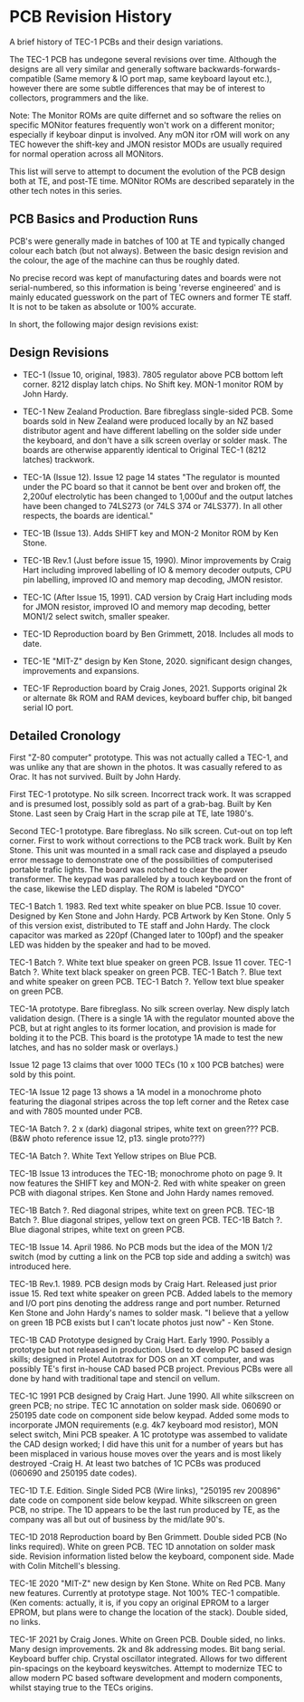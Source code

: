 # PCB Revision History
A brief history of TEC-1 PCBs and their design variations.

The TEC-1 PCB has undegone several revisions over time. Although the designs are all very similar and generally software backwards-forwards-compatible (Same memory & IO port map, same keyboard layout etc.), however there are some subtle differences that may be of interest to collectors, programmers and the like.

Note: The Monitor ROMs are quite differnet and so software the relies on specific MONitor features frequently won't work on a different monitor; especially if keyboar dinput is involved. Any mON itor rOM will work on any TEC however the shift-key and JMON resistor MODs are usually required for normal operation across all MONitors.

This list will serve to attempt to document the evolution of the PCB design both at TE, and post-TE time. MONitor ROMs are described separately in the other tech notes in this series.

## PCB Basics and Production Runs

PCB's were generally made in batches of 100 at TE and typically changed colour each batch (but not always). Between the basic design revision and the colour, the age of the machine can thus be roughly dated.

No precise record was kept of manufacturing dates and boards were not serial-numbered, so this information is being 'reverse engineered' and is mainly educated guesswork on the part of TEC owners and former TE staff. It is not to be taken as absolute or 100% accurate.

In short, the following major design revisions exist:

## Design Revisions

- TEC-1 (Issue 10, original, 1983). 7805 regulator above PCB bottom left corner. 8212 display latch chips. No Shift key. MON-1 monitor ROM by John Hardy.

- TEC-1 New Zealand Production. Bare fibreglass single-sided PCB. Some boards sold in New Zealand were produced locally by an NZ based distributor agent and have different labelling on the solder side under the keyboard, and don't have a silk screen overlay or solder mask. The boards are otherwise apparently identical to Original TEC-1 (8212 latches) trackwork.

- TEC-1A (Issue 12). Issue 12 page 14 states "The regulator is mounted under the PC board so that it cannot be bent over and broken off, the 2,200uf electrolytic has been changed to 1,000uf and the output latches have been changed to 74LS273 (or 74LS 374 or 74LS377). In all other respects, the boards are identical."

- TEC-1B (Issue 13). Adds SHIFT key and MON-2 Monitor ROM by Ken Stone.

- TEC-1B Rev.1 (Just before issue 15, 1990). Minor improvements by Craig Hart including improved labelling of IO & memory decoder outputs, CPU pin labelling, improved IO and memory map decoding, JMON resistor.

- TEC-1C (After Issue 15, 1991). CAD version by Craig Hart including mods for JMON resistor, improved IO and memory map decoding, better MON1/2 select switch, smaller speaker.

- TEC-1D Reproduction board by Ben Grimmett, 2018. Includes all mods to date.

- TEC-1E "MIT-Z" design by Ken Stone, 2020. significant design changes, improvements and expansions.

- TEC-1F Reproduction board by Craig Jones, 2021. Supports original 2k or alternate 8k ROM and RAM devices, keyboard buffer chip, bit banged serial IO port.

## Detailed Cronology

First "Z-80 computer" prototype. This was not actually called a TEC-1, and was unlike any that are shown in the photos. It was casually refered to as Orac. It has not survived. Built by John Hardy.

First TEC-1 prototype. No silk screen. Incorrect track work. It was scrapped and is presumed lost, possibly sold as part of a grab-bag. Built by Ken Stone. Last seen by Craig Hart in the scrap pile at TE, late 1980's.

Second TEC-1 prototype. Bare fibreglass. No silk screen. Cut-out on top left corner. First to work without corrections to the PCB track work. Built by Ken Stone. This unit was mounted in a small rack case and displayed a pseudo error message to demonstrate one of the possibilities of computerised portable trafic lights. The board was notched to clear the power transformer. The keypad was paralleled by a touch keyboard on the front of the case, likewise the LED display. The ROM is labeled "DYCO"

TEC-1 Batch 1. 1983. Red text white speaker on blue PCB. Issue 10 cover. Designed by Ken Stone and John Hardy. PCB Artwork by Ken Stone. Only 5 of this version exist, distributed to TE staff and John Hardy. The clock capacitor was marked as 220pf (Changed later to 100pf) and the speaker LED was hidden by the speaker and had to be moved.

TEC-1 Batch ?. White text blue speaker on green PCB. Issue 11 cover.
TEC-1 Batch ?. White text black speaker on green PCB.
TEC-1 Batch ?. Blue text and white speaker on green PCB.
TEC-1 Batch ?. Yellow text blue speaker on green PCB.

TEC-1A prototype. Bare fibreglass. No silk screen overlay. New disply latch validation design. (There is a single 1A with the regulator mounted above the PCB, but at right angles to its former location, and provision is made for bolding it to the PCB. This board is the prototype 1A made to test the new latches, and has no solder mask or overlays.)

Issue 12 page 13 claims that over 1000 TECs (10 x 100 PCB batches) were sold by this point.

TEC-1A Issue 12 page 13 shows a 1A model in a monochrome photo featuring the diagonal stripes across the top left corner and the Retex case and with 7805 mounted under PCB.

TEC-1A Batch ?. 2 x (dark) diagonal stripes, white text on green??? PCB. (B&W photo reference issue 12, p13. single proto???)

TEC-1A Batch ?. White Text Yellow stripes on Blue PCB.

TEC-1B Issue 13 introduces the TEC-1B; monochrome photo on page 9. It now features the SHIFT key and MON-2. Red with white speaker on green PCB with diagonal stripes. Ken Stone and John Hardy names removed.

TEC-1B Batch ?. Red diagonal stripes, white text on green PCB.
TEC-1B Batch ?. Blue diagonal stripes, yellow text on green PCB.
TEC-1B Batch ?. Blue diagonal stripes, white text on green PCB.

TEC-1B Issue 14. April 1986. No PCB mods but the idea of the MON 1/2 switch (mod by cutting a link on the PCB top side and adding a switch) was introduced here.

TEC-1B Rev.1. 1989. PCB design mods by Craig Hart. Released just prior issue 15. Red text white speaker on green PCB. Added labels to the memory and I/O port pins denoting the address range and port number. Returned Ken Stone and John Hardy's names to solder mask. "I believe that a yellow on green 1B PCB exists but I can't locate photos just now" - Ken Stone.

TEC-1B CAD Prototype designed by Craig Hart. Early 1990. Possibly a prototype but not released in production. Used to develop PC based design skills; designed in Protel Autotrax for DOS on an XT computer, and was possibly TE's first in-house CAD based PCB project. Previous PCBs were all done by hand with traditional tape and stencil on vellum.

TEC-1C 1991 PCB designed by Craig Hart. June 1990. All white silkscreen on green PCB; no stripe. TEC 1C annotation on solder mask side. 060690 or 250195 date code on component side below keypad. Added some mods to incorporate JMON requirements (e.g. 4k7 keyboard mod resistor), MON select switch, Mini PCB speaker.  A 1C prototype was assembed to validate the CAD design worked; I did have this unit for a number of years but has been misplaced in various house moves over the years and is most likely destroyed -Craig H. At least two batches of 1C PCBs was produced (060690 and 250195 date codes).

TEC-1D T.E. Edition. Single Sided PCB (Wire links), "250195 rev 200896" date code on component side below keypad. White silkscreen on green PCB, no stripe. The 1D appears to be the last run produced by TE, as the company was all but out of business by the mid/late 90's.

TEC-1D 2018 Reproduction board by Ben Grimmett. Double sided PCB (No links required). White on green PCB. TEC 1D annotation on solder mask side. Revision information listed below the keyboard, component side. Made with Colin Mitchell's blessing.

TEC-1E 2020 "MIT-Z" new design by Ken Stone. White on Red PCB. Many new features. Currently at prototype stage. Not 100% TEC-1 compatible. (Ken coments: actually, it is, if you copy an original EPROM to a larger EPROM, but plans were to change the location of the stack). Double sided, no links.

TEC-1F 2021 by Craig Jones. White on Green PCB. Double sided, no links. Many design improvements. 2k and 8k addressing modes. Bit bang serial. Keyboard buffer chip. Crystal oscillator integrated. Allows for two different pin-spacings on the keyboard keyswitches. Attempt to modernize TEC to allow modern PC based software development and modern components, whilst staying true to the TECs origins.
